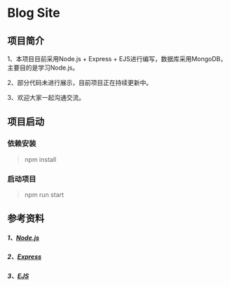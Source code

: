 <!--
 * @Author: 陈巧龙
 * @Date: 2024-02-27 21:21:09
 * @LastEditors: Please set LastEditors
 * @LastEditTime: 2024-02-27 21:44:13
 * @FilePath: \Node_Study\README.md
 * @Description: 说明文档
-->
# Blog Site

## 项目简介

1、本项目目前采用Node.js + Express + EJS进行编写，数据库采用MongoDB，主要目的是学习Node.js。

2、部分代码未进行展示，目前项目正在持续更新中。

3、欢迎大家一起沟通交流。

## 项目启动

### 依赖安装

> npm install

### 启动项目

> npm run start

## 参考资料

##### 1、[Node.js](https://www.runoob.com/nodejs/nodejs-tutorial.html)

##### 2、[Express](https://nodejs.cn/express/starter/)

##### 3、[EJS](https://ejs.bootcss.com/)
